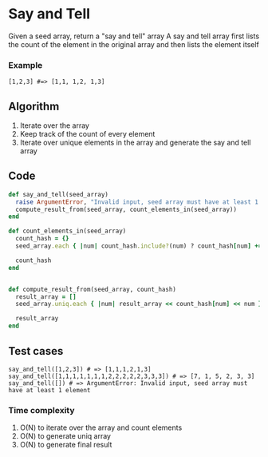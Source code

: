 # Say and Tell
Given a seed array, return a "say and tell" array
A say and tell array first lists the count of the element in the original array and then lists the element itself

### Example
```
[1,2,3] #=> [1,1, 1,2, 1,3]
```

## Algorithm
1. Iterate over the array
2. Keep track of the count of every element
3. Iterate over unique elements in the array and generate the say and tell array

## Code
```ruby
def say_and_tell(seed_array)
  raise ArgumentError, "Invalid input, seed array must have at least 1 element" unless seed_array.size > 0
  compute_result_from(seed_array, count_elements_in(seed_array))
end

def count_elements_in(seed_array)
  count_hash = {}
  seed_array.each { |num| count_hash.include?(num) ? count_hash[num] += 1 : count_hash[num] = 1 }

  count_hash
end


def compute_result_from(seed_array, count_hash)
  result_array = []
  seed_array.uniq.each { |num| result_array << count_hash[num] << num }

  result_array
end
```

## Test cases
```
say_and_tell([1,2,3]) # => [1,1,1,2,1,3]
say_and_tell([1,1,1,1,1,1,1,2,2,2,2,2,3,3,3]) # => [7, 1, 5, 2, 3, 3]
say_and_tell([]) # => ArgumentError: Invalid input, seed array must have at least 1 element
```

### Time complexity
1. O(N) to iterate over the array and count elements
2. O(N) to generate uniq array
3. O(N) to generate final result
